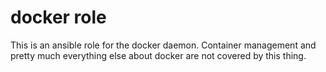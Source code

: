 docker role
===========

This is an ansible role for the docker daemon.  Container management and
pretty much everything else about docker are not covered by this thing.
